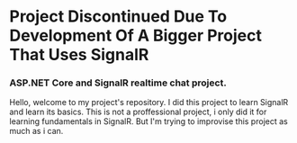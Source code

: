 <h1>Project Discontinued Due To Development Of A Bigger Project That Uses SignalR</h1>

<h3> ASP.NET Core and SignalR realtime chat project. </h3>

Hello, welcome to my project's repository.
I did this project to learn SignalR and learn its basics.
This is not a proffessional project, i only did it for learning fundamentals in SignalR.
But I'm trying to improvise this project as much as i can.